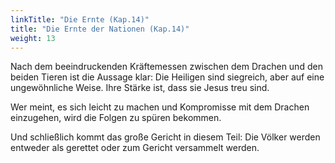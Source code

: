 ```yaml
---
linkTitle: "Die Ernte (Kap.14)"
title: "Die Ernte der Nationen (Kap.14)"
weight: 13
---
```


Nach dem beeindruckenden Kräftemessen zwischen dem Drachen und den beiden Tieren ist die Aussage klar: Die Heiligen sind siegreich, aber auf eine ungewöhnliche Weise. Ihre Stärke ist, dass sie Jesus treu sind.

Wer meint, es sich leicht zu machen und Kompromisse mit dem Drachen einzugehen, wird die Folgen zu spüren bekommen.

Und schließlich kommt das große Gericht in diesem Teil: Die Völker werden entweder als gerettet oder zum Gericht versammelt werden. 